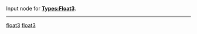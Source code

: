 Input node for **[Types:Float3](Types:Float3 "wikilink")**. <noinclude>
<noinclude>

<hr>

</noinclude>

[float3](Category:Protoflux "wikilink")
[float3](Category:Protoflux:Input "wikilink")